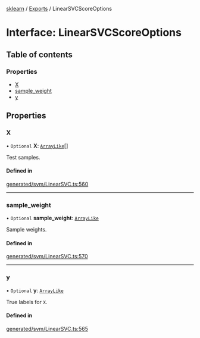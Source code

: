 [sklearn](../readme.md) / [Exports](../modules.md) / LinearSVCScoreOptions

# Interface: LinearSVCScoreOptions

## Table of contents

### Properties

- [X](LinearSVCScoreOptions.md#x)
- [sample\_weight](LinearSVCScoreOptions.md#sample_weight)
- [y](LinearSVCScoreOptions.md#y)

## Properties

### X

• `Optional` **X**: [`ArrayLike`](../modules.md#arraylike)[]

Test samples.

#### Defined in

[generated/svm/LinearSVC.ts:560](https://github.com/transitive-bullshit/scikit-learn-ts/blob/367336a/packages/sklearn/src/generated/svm/LinearSVC.ts#L560)

___

### sample\_weight

• `Optional` **sample\_weight**: [`ArrayLike`](../modules.md#arraylike)

Sample weights.

#### Defined in

[generated/svm/LinearSVC.ts:570](https://github.com/transitive-bullshit/scikit-learn-ts/blob/367336a/packages/sklearn/src/generated/svm/LinearSVC.ts#L570)

___

### y

• `Optional` **y**: [`ArrayLike`](../modules.md#arraylike)

True labels for `X`.

#### Defined in

[generated/svm/LinearSVC.ts:565](https://github.com/transitive-bullshit/scikit-learn-ts/blob/367336a/packages/sklearn/src/generated/svm/LinearSVC.ts#L565)
